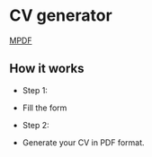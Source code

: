 # CV generator
<a href="https://github.com/mpdf/mpdf" target="_blank">MPDF</a>
## How it works
* Step 1:
- Fill the form
* Step 2:
- Generate your CV in PDF format.
